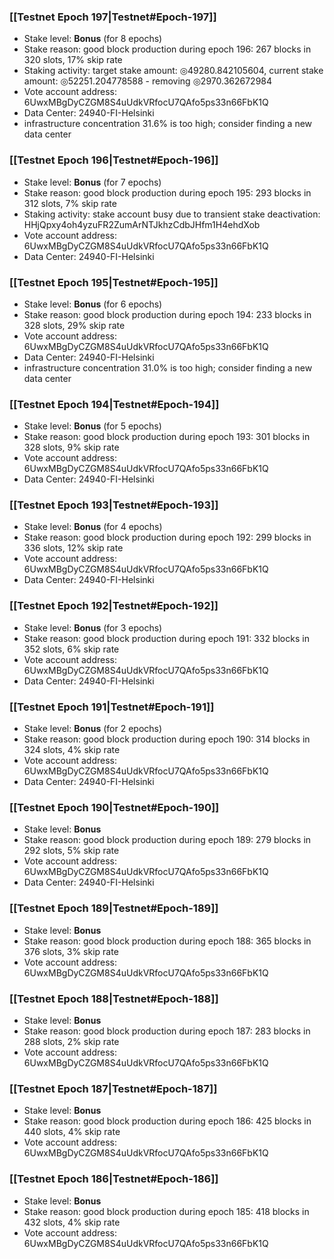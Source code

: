 ### [[Testnet Epoch 197|Testnet#Epoch-197]]
* Stake level: **Bonus** (for 8 epochs)
* Stake reason: good block production during epoch 196: 267 blocks in 320 slots, 17% skip rate
* Staking activity: target stake amount: ◎49280.842105604, current stake amount: ◎52251.204778588 - removing ◎2970.362672984
* Vote account address: 6UwxMBgDyCZGM8S4uUdkVRfocU7QAfo5ps33n66FbK1Q
* Data Center: 24940-FI-Helsinki
* infrastructure concentration 31.6% is too high; consider finding a new data center
### [[Testnet Epoch 196|Testnet#Epoch-196]]
* Stake level: **Bonus** (for 7 epochs)
* Stake reason: good block production during epoch 195: 293 blocks in 312 slots, 7% skip rate
* Staking activity: stake account busy due to transient stake deactivation: HHjQpxy4oh4yzuFR2ZumArNTJkhzCdbJHfm1H4ehdXob
* Vote account address: 6UwxMBgDyCZGM8S4uUdkVRfocU7QAfo5ps33n66FbK1Q
* Data Center: 24940-FI-Helsinki
### [[Testnet Epoch 195|Testnet#Epoch-195]]
* Stake level: **Bonus** (for 6 epochs)
* Stake reason: good block production during epoch 194: 233 blocks in 328 slots, 29% skip rate
* Vote account address: 6UwxMBgDyCZGM8S4uUdkVRfocU7QAfo5ps33n66FbK1Q
* Data Center: 24940-FI-Helsinki
* infrastructure concentration 31.0% is too high; consider finding a new data center
### [[Testnet Epoch 194|Testnet#Epoch-194]]
* Stake level: **Bonus** (for 5 epochs)
* Stake reason: good block production during epoch 193: 301 blocks in 328 slots, 9% skip rate
* Vote account address: 6UwxMBgDyCZGM8S4uUdkVRfocU7QAfo5ps33n66FbK1Q
* Data Center: 24940-FI-Helsinki
### [[Testnet Epoch 193|Testnet#Epoch-193]]
* Stake level: **Bonus** (for 4 epochs)
* Stake reason: good block production during epoch 192: 299 blocks in 336 slots, 12% skip rate
* Vote account address: 6UwxMBgDyCZGM8S4uUdkVRfocU7QAfo5ps33n66FbK1Q
* Data Center: 24940-FI-Helsinki
### [[Testnet Epoch 192|Testnet#Epoch-192]]
* Stake level: **Bonus** (for 3 epochs)
* Stake reason: good block production during epoch 191: 332 blocks in 352 slots, 6% skip rate
* Vote account address: 6UwxMBgDyCZGM8S4uUdkVRfocU7QAfo5ps33n66FbK1Q
* Data Center: 24940-FI-Helsinki
### [[Testnet Epoch 191|Testnet#Epoch-191]]
* Stake level: **Bonus** (for 2 epochs)
* Stake reason: good block production during epoch 190: 314 blocks in 324 slots, 4% skip rate
* Vote account address: 6UwxMBgDyCZGM8S4uUdkVRfocU7QAfo5ps33n66FbK1Q
* Data Center: 24940-FI-Helsinki
### [[Testnet Epoch 190|Testnet#Epoch-190]]
* Stake level: **Bonus**
* Stake reason: good block production during epoch 189: 279 blocks in 292 slots, 5% skip rate
* Vote account address: 6UwxMBgDyCZGM8S4uUdkVRfocU7QAfo5ps33n66FbK1Q
* Data Center: 24940-FI-Helsinki
### [[Testnet Epoch 189|Testnet#Epoch-189]]
* Stake level: **Bonus**
* Stake reason: good block production during epoch 188: 365 blocks in 376 slots, 3% skip rate
* Vote account address: 6UwxMBgDyCZGM8S4uUdkVRfocU7QAfo5ps33n66FbK1Q
### [[Testnet Epoch 188|Testnet#Epoch-188]]
* Stake level: **Bonus**
* Stake reason: good block production during epoch 187: 283 blocks in 288 slots, 2% skip rate
* Vote account address: 6UwxMBgDyCZGM8S4uUdkVRfocU7QAfo5ps33n66FbK1Q
### [[Testnet Epoch 187|Testnet#Epoch-187]]
* Stake level: **Bonus**
* Stake reason: good block production during epoch 186: 425 blocks in 440 slots, 4% skip rate
* Vote account address: 6UwxMBgDyCZGM8S4uUdkVRfocU7QAfo5ps33n66FbK1Q
### [[Testnet Epoch 186|Testnet#Epoch-186]]
* Stake level: **Bonus**
* Stake reason: good block production during epoch 185: 418 blocks in 432 slots, 4% skip rate
* Vote account address: 6UwxMBgDyCZGM8S4uUdkVRfocU7QAfo5ps33n66FbK1Q